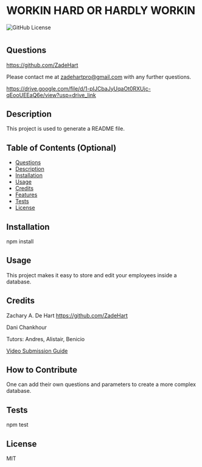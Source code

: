 # WORKIN HARD OR HARDLY WORKIN
![GitHub License](https://img.shields.io/badge/license-MIT-orange.svg)

# <Your-Project-Title> 

## Questions 

https://github.com/ZadeHart

Please contact me at zadehartpro@gmail.com with any further questions.

https://drive.google.com/file/d/1-pIJCbaJyUqaOt0RXUjc-qEooUEEaQ6e/view?usp=drive_link

## Description

This project is used to generate a README file.

## Table of Contents (Optional)

- [Questions](#questions)
- [Description](#description)
- [Installation](#installation)
- [Usage](#usage)
- [Credits](#credits)
- [Features](#features)
- [Tests](#test)
- [License](#license)

## Installation

npm install

## Usage

This project makes it easy to store and edit your employees inside a database.

## Credits

Zachary A. De Hart
https://github.com/ZadeHart

Dani Chankhour

Tutors: Andres, Alistair, Benicio

[Video Submission Guide](https://coding-boot-camp.github.io/full-stack/computer-literacy/video-submission-guide)

## How to Contribute

One can add their own questions and parameters to create a more complex database.

## Tests

npm test

## License

MIT
